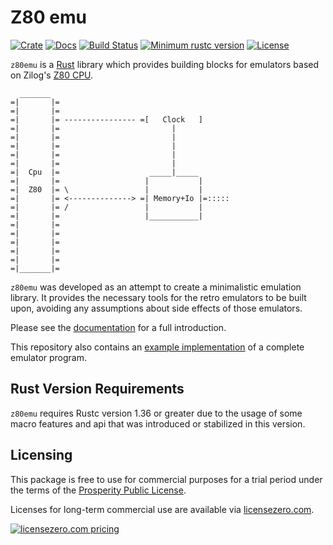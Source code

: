 Z80 emu
=======

[![Crate][Crate img]][Crate Link]
[![Docs][Docs img]][Docs Link]
[![Build Status][Build img]][Build Link]
[![Minimum rustc version][rustc version img]][rustc version link]
[![License][License img]][License Link]

`z80emu` is a [Rust](https://www.rust-lang.org) library which provides building blocks for emulators based on
Zilog's [Z80 CPU](https://en.wikipedia.org/wiki/Zilog_Z80).


```text
  _______
=|       |=
=|       |=                               
=|       |= ---------------- =[   Clock   ]
=|       |=                         |
=|       |=                         |
=|       |=                         |
=|       |=                         |
=|       |=                         |
=|  Cpu  |=                    _____|_____
=|       |=                   |           |
=|  Z80  |= \                 |           |
=|       |= <--------------> =| Memory+Io |=:::::
=|       |= /                 |           |
=|       |=                   |___________|
=|       |=
=|       |=
=|       |=
=|       |=
=|       |=
=|_______|=
```

`z80emu` was developed as an attempt to create a minimalistic emulation library. It provides the necessary tools
for the retro emulators to be built upon, avoiding any assumptions about side effects of those emulators.

Please see the [documentation][Docs Link] for a full introduction.

This repository also contains an [example implementation](examples/ral1243) of a complete emulator program.

Rust Version Requirements
-------------------------

`z80emu` requires Rustc version 1.36 or greater due to the usage of some macro features and api that was introduced
or stabilized in this version.


Licensing
---------

This package is free to use for commercial purposes for a trial period under the terms of the [Prosperity Public License](./LICENSE.md).

Licenses for long-term commercial use are available via [licensezero.com](https://licensezero.com).

[![licensezero.com pricing](https://licensezero.com/projects/46abb51c-7f1b-4972-9f70-ed1b76d191d1/badge.svg)](https://licensezero.com/projects/46abb51c-7f1b-4972-9f70-ed1b76d191d1)

[Crate Link]: https://crates.io/crates/z80emu
[Crate img]: https://img.shields.io/crates/v/z80emu.svg
[Docs Link]: https://docs.rs/z80emu
[Docs img]: https://docs.rs/z80emu/badge.svg
[Build img]: https://travis-ci.org/royaltm/rust-z80emu.svg?branch=master
[Build Link]: https://travis-ci.org/royaltm/rust-z80emu
[rustc version img]: https://img.shields.io/badge/rustc-1.36+-lightgray.svg
[rustc version link]: https://github.com/royaltm/rust-z80emu#rust-version-requirements
[License img]: https://img.shields.io/crates/l/z80emu
[License Link]: LICENSE.md
